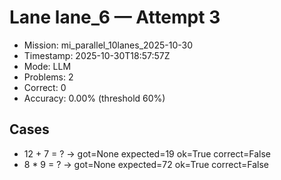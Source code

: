 # Lane lane_6 — Attempt 3

- Mission: mi_parallel_10lanes_2025-10-30
- Timestamp: 2025-10-30T18:57:57Z
- Mode: LLM
- Problems: 2
- Correct: 0
- Accuracy: 0.00% (threshold 60%)

## Cases
- 12 + 7 = ? → got=None expected=19 ok=True correct=False
- 8 * 9 = ? → got=None expected=72 ok=True correct=False